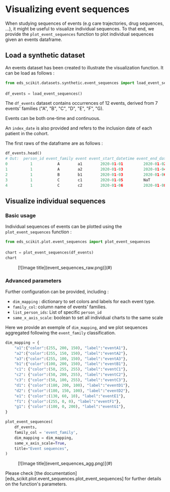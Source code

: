# Visualizing event sequences

When studying sequences of events (e.g care trajectories, drug sequences, ...), it might be useful to visualize individual sequences. To that end, we provide the `plot_event_sequences` function to plot individual sequences given an events dataframe.

## Load a synthetic dataset

An events dataset has been created to illustrate the visualization function.
It can be load as follows :

```python
from eds_scikit.datasets.synthetic.event_sequences import load_event_sequences

df_events = load_event_sequences()
```

The `df_events` dataset contains occurrences of 12 events, derived from 7 events' families ("A", "B", "C", "D", "E", "F", "G).

Events can be both one-time and continuous.

An `index_date` is also provided and refers to the inclusion date of each patient in the cohort.

The first raws of the dataframe are as follows :

```python
df_events.head()
# Out:  person_id event_family event event_start_datetime event_end_datetime index_date
0          1           A        a1        2020-01-01         2020-01-02      2020-01-01
1          1           A        a2        2020-01-03         2020-01-04      2020-01-01
2          1           B        b1        2020-01-03         2020-01-06      2020-01-01
3          1           C        c1        2020-01-05         NaT             2020-01-01
4          1           C        c2        2020-01-06         2020-01-08      2020-01-01
```

## Visualize individual sequences

### Basic usage

Individual sequences of events can be plotted using the `plot_event_sequences` function :

```python
from eds_scikit.plot.event_sequences import plot_event_sequences

chart = plot_event_sequences(df_events)
chart
```
<figure markdown>
  [![Image title](event_sequences_raw.png)](#)
  <figcaption></figcaption>
</figure>

### Advanced parameters

Further configuration can be provided, including :
- `dim_mapping` : dictionary to set colors and labels for each event type.
- `family_col`: column name of events' families.
- `list_person_ids`: List of specific `person_id`
- `same_x_axis_scale`: boolean to set all individual charts to the same scale

Here we provide an exemple of `dim_mapping`, and we plot sequences aggregated following the `event_family` classification.

```python
dim_mapping = {
    "a1":{"color":(255, 200, 150), "label":"eventA1"},
    "a2":{"color":(255, 150, 150), "label":"eventA2"},
    "a3":{"color":(255, 100, 150), "label":"eventA3"},
    "b1":{"color":(100, 200, 150), "label":"eventB1"},
    "c1": {"color":(50, 255, 255), "label":"eventC1"},
    "c2": {"color":(50, 200, 255), "label":"eventC2"},
    "c3": {"color":(50, 100, 255), "label":"eventC3"},
    "d1": {"color":(180, 200, 100), "label":"eventD1"},
    "d2": {"color":(180, 150, 100), "label":"eventD2"},
    "e1": {"color":(130, 60, 10), "label":"eventE1"},
    "f1": {"color":(255, 0, 0), "label":"eventF1"},
    "g1": {"color":(100, 0, 200), "label":"eventG1"},
}
```

```python
plot_event_sequences(
    df_events,
    family_col = 'event_family',
    dim_mapping = dim_mapping,
    same_x_axis_scale=True,
    title="Event sequences",
)
```
<figure markdown>
  [![Image title](event_sequences_agg.png)](#)
  <figcaption></figcaption>
</figure>

Please check [the documentation][eds_scikit.plot.event_sequences.plot_event_sequences] for further details on the function's parameters.
